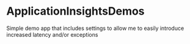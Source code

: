 # ApplicationInsightsDemos

Simple demo app that includes settings to allow me to easily introduce increased latency and/or exceptions
